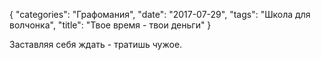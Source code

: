 {
   "categories": "Графомания",
   "date": "2017-07-29",
   "tags": "Школа для волчонка",
   "title": "Твое время - твои деньги"
}

Заставляя себя ждать - тратишь чужое.
